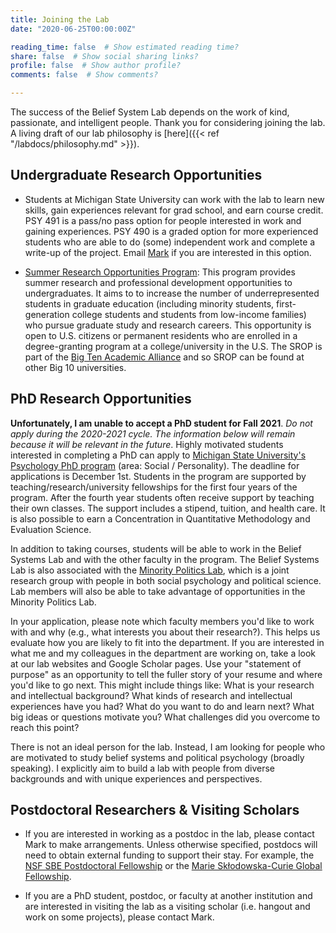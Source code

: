 ```yaml
---
title: Joining the Lab
date: "2020-06-25T00:00:00Z"

reading_time: false  # Show estimated reading time?
share: false  # Show social sharing links?
profile: false  # Show author profile?
comments: false  # Show comments?

---
```

The success of the Belief System Lab depends on the work of kind, passionate, and intelligent people. Thank you for considering joining the lab. A living draft of our lab philosophy is [here]({{< ref "/labdocs/philosophy.md" >}}).

## Undergraduate Research Opportunities

- Students at Michigan State University can work with the lab to learn new skills, gain experiences relevant for grad school, and earn course credit. PSY 491 is a pass/no pass option for people interested in work and gaining experiences. PSY 490 is a graded option for more experienced students who are able to do (some) independent work and complete a write-up of the project. Email [Mark](mailto:brandt15@msu.edu) if you are interested in this option.

- [Summer Research Opportunities Program](https://grad.msu.edu/srop/): This program provides summer research and professional development opportunities to undergraduates. It aims to to increase the number of underrepresented students in graduate education (including minority students, first-generation college students and students from low-income families) who pursue graduate study and research careers. This opportunity is open to U.S. citizens or permanent residents who are enrolled in a degree-granting program at a college/university in the U.S. The SROP is part of the [Big Ten Academic Alliance](https://www.btaa.org/resources-for/students/srop/introduction) and so SROP can be found at other Big 10 universities.

## PhD Research Opportunities

**Unfortunately, I am unable to accept a PhD student for Fall 2021**. *Do not apply during the 2020-2021 cycle. The information below will remain because it will be relevant in the future*. Highly motivated students interested in completing a PhD can apply to [Michigan State University's Psychology PhD program](https://psychology.msu.edu/graduatestudents/prospectivegrad-students.html) (area: Social / Personality). The deadline for applications is December 1st. Students in the program are supported by teaching/research/university fellowships for the first four years of the program. After the fourth year students often receive support by teaching their own classes. The support includes a stipend, tuition, and health care. It is also possible to earn a Concentration in Quantitative Methodology and Evaluation Science.

In addition to taking courses, students will be able to work in the Belief Systems Lab and with the other faculty in the program. The Belief Systems Lab is also associated with the [Minority Politics Lab](https://polisci.msu.edu/research/minority-politics/index.html), which is a joint research group with people in both social psychology and political science. Lab members will also be able to take advantage of opportunities in the Minority Politics Lab.

In your application, please note which faculty members you'd like to work with and why (e.g., what interests you about their research?). This helps us evaluate how you are likely to fit into the department. If you are interested in what me and my colleagues in the department are working on, take a look at our lab websites and Google Scholar pages. Use your "statement of purpose" as an opportunity to tell the fuller story of your resume and where you'd like to go next. This might include things like: What is your research and intellectual background? What kinds of research and intellectual experiences have you had? What do you want to do and learn next? What big ideas or questions motivate you? What challenges did you overcome to reach this point?

There is not an ideal person for the lab. Instead, I am looking for people who are motivated to study belief systems and political psychology (broadly speaking). I explicitly aim to build a lab with people from diverse backgrounds and with unique experiences and perspectives.

## Postdoctoral Researchers & Visiting Scholars

 - If you are interested in working as a postdoc in the lab, please contact Mark  to make arrangements. Unless otherwise specified, postdocs will need to obtain external funding to support their stay. For example, the [NSF SBE Postdoctoral Fellowship](https://www.nsf.gov/funding/pgm_summ.jsp?pims_id=504810) or the [Marie Skłodowska-Curie Global Fellowship](https://ec.europa.eu/research/mariecurieactions/actions/individual-fellowships_en).

 - If you are a PhD student, postdoc, or faculty at another institution and are interested in visiting the lab as a visiting scholar (i.e. hangout and work on some projects), please contact Mark.
